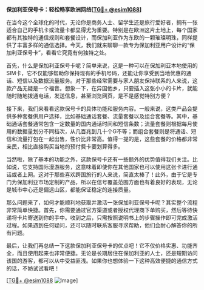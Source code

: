 **保加利亚保号卡：轻松畅享欧洲网络[[TG💪+ @esim1088](https://t.me/s/esim1088)]**

在当今这个全球化的时代，无论你是商务人士、留学生还是旅行爱好者，拥有一张适合自己的手机卡或流量卡都显得尤为重要。特别是在欧洲这片土地上，每个国家都有其独特的通信规则和套餐设计，而保加利亚作为东欧的一颗璀璨明珠，同样提供了丰富多样的通信选择。今天，我们就来聊聊一款专为保加利亚用户设计的“保加利亚保号卡”，看看它究竟有何独特之处。

首先，什么是保加利亚保号卡呢？简单来说，这是一种可以在保加利亚本地使用的SIM卡，它不仅能够帮助你保持现有的手机号码，还能让你享受到当地优惠的通话、短信以及数据流量服务。对于那些经常需要与家人朋友保持联系的人来说，这款产品无疑是一个福音。想象一下，在异国他乡，只要插入这张小小的卡片，就能随时随地拨通电话，发送信息，甚至浏览网页，是不是感觉特别方便？

接下来，我们来看看这款保号卡的具体功能和服务内容。一般来说，这类产品会提供多种套餐供用户选择，比如基础通话套餐、流量套餐以及组合套餐等。其中，基础通话套餐通常包含一定数量的国内通话时间和短信条数；流量套餐则根据每月使用的数据量划分不同档次，从几百兆到几十个G不等；而组合套餐则是将通话、短信和流量打包在一起出售，性价比非常高。值得一提的是，这些套餐的价格都非常亲民，相比直接购买当地的预付费卡要划算得多。

当然啦，除了基本的功能之外，这款保号卡还有一些额外的优势值得我们关注。比如说，它支持国际漫游服务，这意味着即使你在其他国家也可以使用这张卡进行通话或者上网。这对于那些喜欢跨国旅行的人来说，简直太棒了！此外，由于它是专门为保加利亚市场定制的产品，所以在信号覆盖范围方面也有着良好的表现，无论是城市中心还是偏远山区，都能保证稳定的连接质量。

那么问题来了，如何才能顺利地获取并激活一张保加利亚保号卡呢？其实整个流程非常简单快捷。首先，你需要通过官方渠道或者授权代理商下单购买，然后等待快递将卡片寄送到你的手中。收到之后，只需按照说明书上的步骤操作即可完成激活过程。如果遇到任何疑问，还可以随时联系客服寻求帮助，他们会耐心解答你的所有问题。

最后，让我们再总结一下这款保加利亚保号卡的优点吧！它不仅价格实惠、功能齐全，而且使用起来也非常便捷。无论是长期居住在保加利亚的人士，还是短期访问该国的游客，都可以从中受益匪浅。如果你也想体验一下这种高效便捷的通信方式的话，不妨试试看吧！

[[TG💪+ @esim1088](https://t.me/s/esim1088) ![Image](https://i.postimg.cc/4NQfJmqS/Snipaste-2025-05-13-00-14-12.png)]